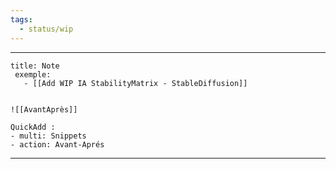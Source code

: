 ```yaml
---
tags:
  - status/wip
---
```


---

````ad-done
title: Note
 exemple: 
   - [[Add WIP IA StabilityMatrix - StableDiffusion]]


![[AvantAprès]]

QuickAdd :  
- multi: Snippets
- action: Avant-Aprés

````

---
